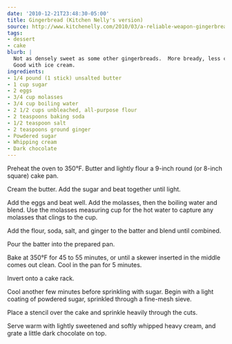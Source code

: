 ```yaml
---
date: '2010-12-21T23:48:30-05:00'
title: Gingerbread (Kitchen Nelly's version)
source: http://www.kitchenelly.com/2010/03/a-reliable-weapon-gingerbread/
tags:
- dessert
- cake
blurb: |
  Not as densely sweet as some other gingerbreads.  More bready, less cakey.
  Good with ice cream.
ingredients:
- 1/4 pound (1 stick) unsalted butter
- 1 cup sugar
- 2 eggs
- 3/4 cup molasses
- 3/4 cup boiling water
- 2 1/2 cups unbleached, all-purpose flour
- 2 teaspoons baking soda
- 1/2 teaspoon salt
- 2 teaspoons ground ginger
- Powdered sugar
- Whipping cream
- Dark chocolate
---
```


Preheat the oven to 350°F. Butter and lightly flour a 9-inch round (or
8-inch square) cake pan.

Cream the butter. Add the sugar and beat together until light.

Add the eggs and beat well. Add the molasses, then the boiling water and
blend.  Use the molasses measuring cup for the hot water to capture any
molasses that clings to the cup.

Add the flour, soda, salt, and ginger to the batter and blend until
combined.

Pour the batter into the prepared pan.

Bake at 350°F for 45 to 55 minutes, or until a skewer inserted in the middle
comes out clean. Cool in the pan for 5 minutes.

Invert onto a cake rack.

Cool another few minutes before sprinkling with sugar. Begin with a light
coating of powdered sugar, sprinkled through a fine-mesh sieve.

Place a stencil over the cake and sprinkle heavily through the cuts.

Serve warm with lightly sweetened and softly whipped heavy cream, and grate
a little dark chocolate on top.
